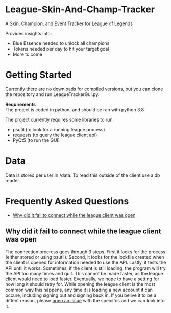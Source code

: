 # League-Skin-And-Champ-Tracker
A Skin, Champion, and Event Tracker for League of Legends

Provides insights into:
- Blue Essence needed to unlock all champions
- Tokens needed per day to hit your target goal
- More to come

# Getting Started
Currently there are no downloads for compiled versions, but you can clone the repository and run LeagueTrackerGui.py.

<strong>Requirements</strong><br/>
The project is coded in python, and should be ran with python 3.8

The project currently requires some libraries to run.
- psutil (to look for a running league process)
- requests (to query the league client api)
- PyQt5 (to run the GUI)

# Data
Data is stored per user in /data. To read this outside of the client use a db reader

# Frequently Asked Questions

- [Why did it fail to connect while the league client was open](#Why-did-it-fail-to-connect-while-the-league-client-was-open)


## Why did it fail to connect while the league client was open

The connection procress goes through 3 steps. First it looks for the process (either stored or using psutil). Second, it looks for the lockfile created when the client is opened for information needed to use the API. Lastly, it tests the API until it works. Sometimes, if the client is still loading, the program will try the API too many times and quit. This cannot be made faster, as the league client would need to load faster. Eventually, we hope to have a setting for how long it should retry for. While opening the league client is the most common way this happens, any time it is loading a new account it can occure, including signing out and signing back in. If you belive it to be a diffent reason, please [open an issue](https://github.com/jbstark/League-Skin-And-Champ-Tracker/issues/new) with the speicifcs and we can look into it.
